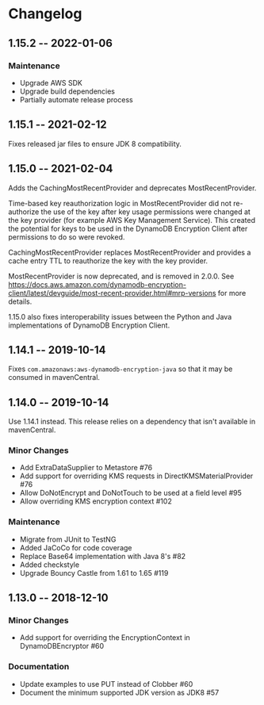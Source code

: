 # Changelog
## 1.15.2 -- 2022-01-06

### Maintenance
* Upgrade AWS SDK
* Upgrade build dependencies
* Partially automate release process

## 1.15.1 -- 2021-02-12
Fixes released jar files to ensure JDK 8 compatibility.

## 1.15.0 -- 2021-02-04
Adds the CachingMostRecentProvider and deprecates MostRecentProvider.

Time-based key reauthorization logic in MostRecentProvider did not re-authorize the use of the key
after key usage permissions were changed at the key provider
(for example AWS Key Management Service).
This created the potential for keys to be used in the DynamoDB Encryption Client after permissions
to do so were revoked.

CachingMostRecentProvider replaces MostRecentProvider and provides a cache entry TTL to reauthorize
the key with the key provider.

MostRecentProvider is now deprecated, and is removed in 2.0.0.
See https://docs.aws.amazon.com/dynamodb-encryption-client/latest/devguide/most-recent-provider.html#mrp-versions for more details.

1.15.0 also fixes interoperability issues between the Python and Java implementations of DynamoDB Encryption Client.

## 1.14.1 -- 2019-10-14
Fixes `com.amazonaws:aws-dynamodb-encryption-java` so that it may be consumed
in mavenCentral.
## 1.14.0 -- 2019-10-14
Use 1.14.1 instead. This release relies on a dependency that isn't
available in mavenCentral.

### Minor Changes
* Add ExtraDataSupplier to Metastore #76
* Add support for overriding KMS requests in DirectKMSMaterialProvider #76
* Allow DoNotEncrypt and DoNotTouch to be used at a field level #95
* Allow overriding KMS encryption context #102

### Maintenance
* Migrate from JUnit to TestNG
* Added JaCoCo for code coverage
* Replace Base64 implementation with Java 8's #82
* Added checkstyle
* Upgrade Bouncy Castle from 1.61 to 1.65 #119



## 1.13.0 -- 2018-12-10

### Minor Changes

* Add support for overriding the EncryptionContext in DynamoDBEncryptor #60

### Documentation

* Update examples to use PUT instead of Clobber #60
* Document the minimum supported JDK version as JDK8 #57

